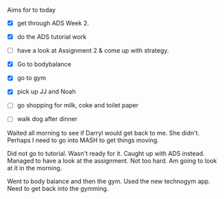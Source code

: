 Aims for to today
- [x] get through ADS Week 2. 
- [x] do the ADS tutorial work
- [ ] have a look at Assignment 2 & come up with strategy.
- [x] Go to bodybalance
- [x] go to gym
- [x] pick up JJ and Noah
- [ ] go shopping for milk, coke and toilet paper
- [ ] walk dog after dinner


Waited all morning to see if Darryl would get back to me. She didn't. Perhaps I need to go into MASH to get things moving.

Did not go to tutorial. Wasn't ready for it. Caught up with ADS instead. Managed to have a look at the assignment. Not too hard. Am going to look at it in the morning.

Went to body balance and then the gym. Used the new technogym app. Need to get back into the gymming.
